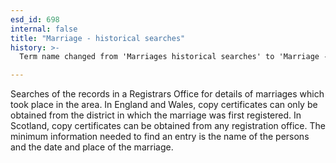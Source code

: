 ```yaml
---
esd_id: 698
internal: false
title: "Marriage - historical searches"
history: >-
  Term name changed from 'Marriages historical searches' to 'Marriage - historical searches' and scope notes added in version 2.02. Scope notes extended in version 3.00 to provide additional information. Scope notes amended in version 3.05.

---
```


Searches of the records in a Registrars Office for details of marriages which took place in the area. 
In England and Wales, copy certificates can only be obtained from the district in which the marriage was first registered. 
In Scotland, copy certificates can be obtained from any registration office. The minimum information needed to find an entry is the name of the persons and the date and place of the marriage.

